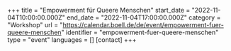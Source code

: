 +++
title = "Empowerment für Queere Menschen"
start_date = "2022-11-04T10:00:00.000Z"
end_date = "2022-11-04T17:00:00.000Z"
category = "Workshop"
url = "https://calendar.boell.de/de/event/empowerment-fuer-queere-menschen"
identifier = "empowerment-fuer-queere-menschen"
type = "event"
languages = []
[contact]
+++